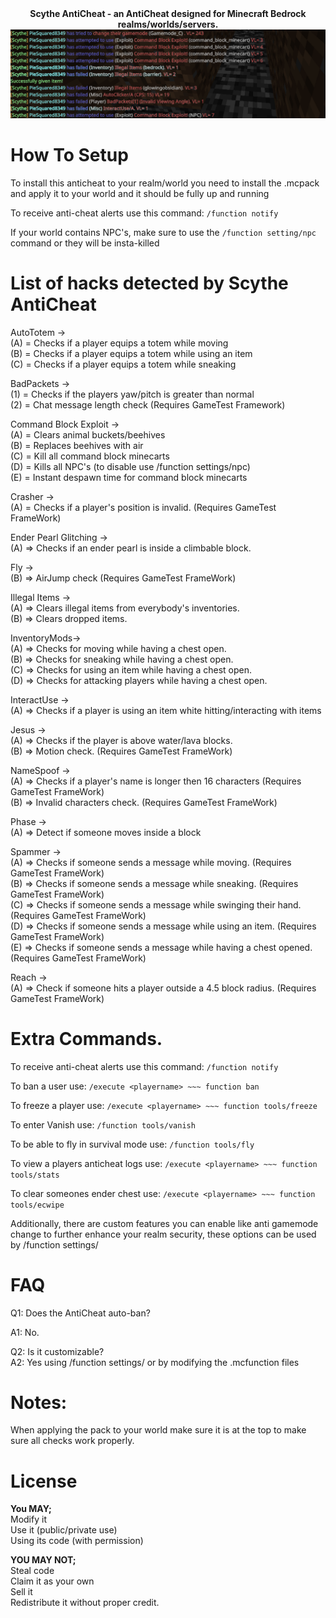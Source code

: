 <div align="center">
  <b>Scythe AntiCheat - an AntiCheat designed for Minecraft Bedrock realms/worlds/servers.</b>

  <img src="https://raw.githubusercontent.com/MrDiamond64/image-assets/main/scythe%20pog%20anticheat.png" width="600" alt="Scythe AntiCheat" />
</div>

# How To Setup
To install this anticheat to your realm/world you need to install the .mcpack and apply it to your world and it should be fully up and running

To receive anti-cheat alerts use this command: ```/function notify```

If your world contains NPC's, make sure to use the ```/function setting/npc``` command or they will be insta-killed

# List of hacks detected by Scythe AntiCheat

  AutoTotem -><br />
      (A) = Checks if a player equips a totem while moving<br />
      (B) = Checks if a player equips a totem while using an item<br />
      (C) = Checks if a player equips a totem while sneaking<br />
      
  BadPackets -><br />
      (1) = Checks if the players yaw/pitch is greater than normal<br />
      (2) = Chat message length check (Requires GameTest Framework)
   
  Command Block Exploit -><br />
      (A) = Clears animal buckets/beehives<br />
      (B) = Replaces beehives with air<br />
      (C) = Kill all command block minecarts<br />
      (D) = Kills all NPC's (to disable use /function settings/npc)<br />
      (E) = Instant despawn time for command block minecarts
      
  Crasher -><br />
      (A) = Checks if a player's position is invalid. (Requires GameTest FrameWork)<br />
 
  Ender Pearl Glitching -><br />
      (A) => Checks if an ender pearl is inside a climbable block.
      
  Fly -><br />
      (B) => AirJump check (Requires GameTest FrameWork)
   
  Illegal Items -><br />
      (A) => Clears illegal items from everybody's inventories.<br />
      (B) => Clears dropped items.
      
  InventoryMods-><br />
      (A) => Checks for moving while having a chest open.<br />
      (B) => Checks for sneaking while having a chest open.<br />
      (C) => Checks for using an item while having a chest open.<br />
      (D) => Checks for attacking players while having a chest open.<br />
      
  InteractUse -><br />
      (A) => Checks if a player is using an item white hitting/interacting with items
      
  Jesus -><br />
      (A) => Checks if the player is above water/lava blocks.<br />
      (B) => Motion check. (Requires GameTest FrameWork)

  NameSpoof -><br />
      (A) => Checks if a player's name is longer then 16 characters (Requires GameTest FrameWork)<br />
      (B) => Invalid characters check. (Requires GameTest FrameWork)<br />

  Phase -><br />
      (A) => Detect if someone moves inside a block
      
  Spammer -><br />
      (A) => Checks if someone sends a message while moving. (Requires GameTest FrameWork)<br />
      (B) => Checks if someone sends a message while sneaking. (Requires GameTest FrameWork)<br />
      (C) => Checks if someone sends a message while swinging their hand. (Requires GameTest FrameWork)<br />
      (D) => Checks if someone sends a message while using an item. (Requires GameTest FrameWork)<br />
      (E) => Checks if someone sends a message while having a chest opened. (Requires GameTest FrameWork)<br />

  Reach -><br />
      (A) => Check if someone hits a player outside a 4.5 block radius. (Requires GameTest FrameWork)


# Extra Commands.

To receive anti-cheat alerts use this command: ```/function notify```

To ban a user use: ```/execute <playername> ~~~ function ban```

To freeze a player use: ```/execute <playername> ~~~ function tools/freeze```

To enter Vanish use: ```/function tools/vanish```

To be able to fly in survival mode use: ```/function tools/fly```

To view a players anticheat logs use: ```/execute <playername> ~~~ function tools/stats```

To clear someones ender chest use: ```/execute <playername> ~~~ function tools/ecwipe```

Additionally, there are custom features you can enable like anti gamemode change to further enhance your realm security, these options can be used by /function settings/<name>

# FAQ

Q1: Does the AntiCheat auto-ban?

A1: No.

Q2: Is it customizable?<br />
A2: Yes using /function settings/<name> or by modifying the .mcfunction files

# Notes:

When applying the pack to your world make sure it is at the top to make sure all checks work properly.

# License
**You MAY;**<br />
Modify it<br />
Use it (public/private use)<br />
Using its code (with permission)<br />

**YOU MAY NOT;**<br />
Steal code<br />
Claim it as your own<br />
Sell it<br />
Redistribute it without proper credit.
